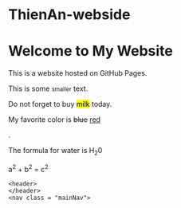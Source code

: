 # ThienAn-webside
<!DOCTYPE html>
<html>
<head>
    <title> My GitHub Website</title>
</head>
<body>
    <h1>Welcome to My Website</h1>
    <p>This is a  website hosted on GitHub Pages.</p>
    <p>This is some <small>smaller</small> text.</p>
    <p>Do not forget to buy <mark>milk</mark> today.</mark></p>
    <p>My favorite color is <del>blue</del> <ins>red</ins></p>.</p>
    <p>The formula for water is H<sub>2</sub>0</p>
    <p>a<sup>2</sup> + b<sup>2</sup> = c<sup>2</sup></p>

    <header>
    </header>
    <nav class = "mainNav">
</body>

   <table border="1" bgcolor='black" style="color:white; width:100%;">
       <thead>
        <tr>
          <td colspan="4">This is the head of the table</td>
       </tr>
       </thead>
       <tfoot>
        <tr>
        <td colspan="4">This is the foot of the table</td>
       </tr>
       </tfoot>

       <tbody>
         <tr>
           <td>Cell 1</td>
           <td>Cell 2</td>
           <td>Cell 3</td>
           <td>Cell 4</td>
        </tr>
      </tbody>
      </table>
</html>
